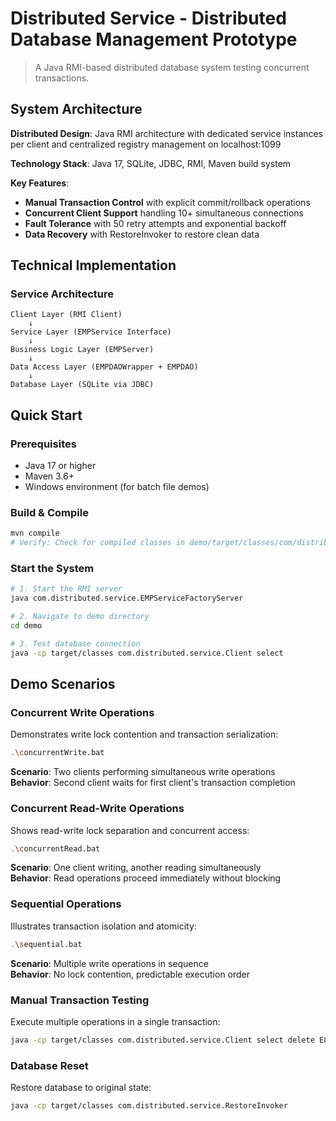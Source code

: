 # Distributed Service - Distributed Database Management Prototype

> A Java RMI-based distributed database system testing concurrent transactions.

## System Architecture

**Distributed Design**: Java RMI architecture with dedicated service instances per client and centralized registry management on localhost:1099

**Technology Stack**: Java 17, SQLite, JDBC, RMI, Maven build system

**Key Features**:
- **Manual Transaction Control** with explicit commit/rollback operations
- **Concurrent Client Support** handling 10+ simultaneous connections
- **Fault Tolerance** with 50 retry attempts and exponential backoff
- **Data Recovery** with RestoreInvoker to restore clean data

## Technical Implementation

### Service Architecture
```
Client Layer (RMI Client)
    ↓
Service Layer (EMPService Interface)
    ↓  
Business Logic Layer (EMPServer)
    ↓
Data Access Layer (EMPDAOWrapper + EMPDAO)
    ↓
Database Layer (SQLite via JDBC)
```

## Quick Start

### Prerequisites
- Java 17 or higher
- Maven 3.6+
- Windows environment (for batch file demos)

### Build & Compile
```bash
mvn compile
# Verify: Check for compiled classes in demo/target/classes/com/distributed/service/
```

### Start the System
```bash
# 1. Start the RMI server
java com.distributed.service.EMPServiceFactoryServer

# 2. Navigate to demo directory
cd demo

# 3. Test database connection
java -cp target/classes com.distributed.service.Client select
```

## Demo Scenarios

### Concurrent Write Operations
Demonstrates write lock contention and transaction serialization:
```bash
.\concurrentWrite.bat
```
**Scenario**: Two clients performing simultaneous write operations  
**Behavior**: Second client waits for first client's transaction completion

### Concurrent Read-Write Operations  
Shows read-write lock separation and concurrent access:
```bash
.\concurrentRead.bat
```
**Scenario**: One client writing, another reading simultaneously  
**Behavior**: Read operations proceed immediately without blocking

### Sequential Operations
Illustrates transaction isolation and atomicity:
```bash
.\sequential.bat
```
**Scenario**: Multiple write operations in sequence  
**Behavior**: No lock contention, predictable execution order

### Manual Transaction Testing
Execute multiple operations in a single transaction:
```bash
java -cp target/classes com.distributed.service.Client select delete E8 insert E11 name=Tom title=Eng. select
```

### Database Reset
Restore database to original state:
```bash
java -cp target/classes com.distributed.service.RestoreInvoker
```


